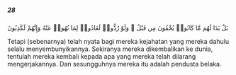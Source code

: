 ##### 28

<span class="ayah">بَلْ بَدَا لَهُم مَّا كَانُوا۟ يُخْفُونَ مِن قَبْلُ ۖ وَلَوْ رُدُّوا۟ لَعَادُوا۟ لِمَا نُهُوا۟ عَنْهُ وَإِنَّهُمْ لَكَٰذِبُونَ</span>

<span class="ayah_translation">Tetapi (sebenarnya) telah nyata bagi mereka kejahatan yang mereka dahulu selalu menyembunyikannya. Sekiranya mereka dikembalikan ke dunia, tentulah mereka kembali kepada apa yang mereka telah dilarang mengerjakannya. Dan sesungguhnya mereka itu adalah pendusta belaka.</span>
